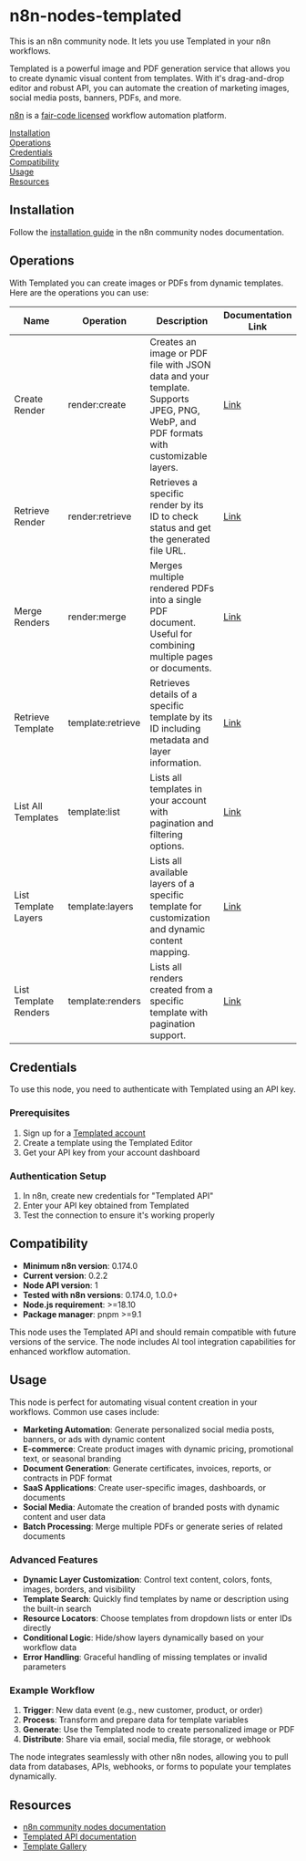 # n8n-nodes-templated

This is an n8n community node. It lets you use Templated in your n8n workflows.

Templated is a powerful image and PDF generation service that allows you to create dynamic visual content from templates. With it's drag-and-drop editor and robust API, you can automate the creation of marketing images, social media posts, banners, PDFs, and more.

[n8n](https://n8n.io/) is a [fair-code licensed](https://docs.n8n.io/reference/license/) workflow automation platform.

[Installation](#installation)  
[Operations](#operations)  
[Credentials](#credentials)  
[Compatibility](#compatibility)  
[Usage](#usage)  
[Resources](#resources)  

## Installation

Follow the [installation guide](https://docs.n8n.io/integrations/community-nodes/installation/) in the n8n community nodes documentation.

## Operations

With Templated you can create images or PDFs from dynamic templates. Here are the operations you can use:

| Name | Operation | Description | Documentation Link |
|------|-----------|-------------|-------------------|
| Create Render | render:create | Creates an image or PDF file with JSON data and your template. Supports JPEG, PNG, WebP, and PDF formats with customizable layers. | [Link](https://templated.io/docs/renders/create/) |
| Retrieve Render | render:retrieve | Retrieves a specific render by its ID to check status and get the generated file URL. | [Link](https://templated.io/docs/renders/retrieve/) |
| Merge Renders | render:merge | Merges multiple rendered PDFs into a single PDF document. Useful for combining multiple pages or documents. | [Link](https://templated.io/docs/renders/merge/) |
| Retrieve Template | template:retrieve | Retrieves details of a specific template by its ID including metadata and layer information. | [Link](https://templated.io/docs/templates/retrieve/) |
| List All Templates | template:list | Lists all templates in your account with pagination and filtering options. | [Link](https://templated.io/docs/templates/list/) |
| List Template Layers | template:layers | Lists all available layers of a specific template for customization and dynamic content mapping. | [Link](https://templated.io/docs/templates/layers/) |
| List Template Renders | template:renders | Lists all renders created from a specific template with pagination support. | [Link](https://templated.io/docs/templates/renders/) |


## Credentials

To use this node, you need to authenticate with Templated using an API key.

### Prerequisites
1. Sign up for a [Templated account](https://templated.io)
2. Create a template using the Templated Editor
3. Get your API key from your account dashboard

### Authentication Setup
1. In n8n, create new credentials for "Templated API"
2. Enter your API key obtained from Templated
3. Test the connection to ensure it's working properly

## Compatibility

- **Minimum n8n version**: 0.174.0
- **Current version**: 0.2.2
- **Node API version**: 1
- **Tested with n8n versions**: 0.174.0, 1.0.0+
- **Node.js requirement**: >=18.10
- **Package manager**: pnpm >=9.1

This node uses the Templated API and should remain compatible with future versions of the service. The node includes AI tool integration capabilities for enhanced workflow automation.

## Usage

This node is perfect for automating visual content creation in your workflows. Common use cases include:

- **Marketing Automation**: Generate personalized social media posts, banners, or ads with dynamic content
- **E-commerce**: Create product images with dynamic pricing, promotional text, or seasonal branding
- **Document Generation**: Generate certificates, invoices, reports, or contracts in PDF format
- **SaaS Applications**: Create user-specific images, dashboards, or documents
- **Social Media**: Automate the creation of branded posts with dynamic content and user data
- **Batch Processing**: Merge multiple PDFs or generate series of related documents

### Advanced Features

- **Dynamic Layer Customization**: Control text content, colors, fonts, images, borders, and visibility
- **Template Search**: Quickly find templates by name or description using the built-in search
- **Resource Locators**: Choose templates from dropdown lists or enter IDs directly
- **Conditional Logic**: Hide/show layers dynamically based on your workflow data
- **Error Handling**: Graceful handling of missing templates or invalid parameters

### Example Workflow
1. **Trigger**: New data event (e.g., new customer, product, or order)
2. **Process**: Transform and prepare data for template variables  
3. **Generate**: Use the Templated node to create personalized image or PDF
4. **Distribute**: Share via email, social media, file storage, or webhook

The node integrates seamlessly with other n8n nodes, allowing you to pull data from databases, APIs, webhooks, or forms to populate your templates dynamically.

## Resources

* [n8n community nodes documentation](https://docs.n8n.io/integrations/community-nodes/)
* [Templated API documentation](https://templated.io/docs)
* [Template Gallery](https://templated.io/templates)
